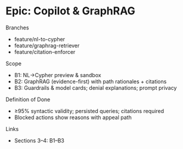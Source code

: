 # Epic: Copilot & GraphRAG

Branches

- feature/nl-to-cypher
- feature/graphrag-retriever
- feature/citation-enforcer

Scope

- B1: NL→Cypher preview & sandbox
- B2: GraphRAG (evidence-first) with path rationales + citations
- B3: Guardrails & model cards; denial explanations; prompt privacy

Definition of Done

- ≥95% syntactic validity; persisted queries; citations required
- Blocked actions show reasons with appeal path

Links

- Sections 3–4: B1–B3
